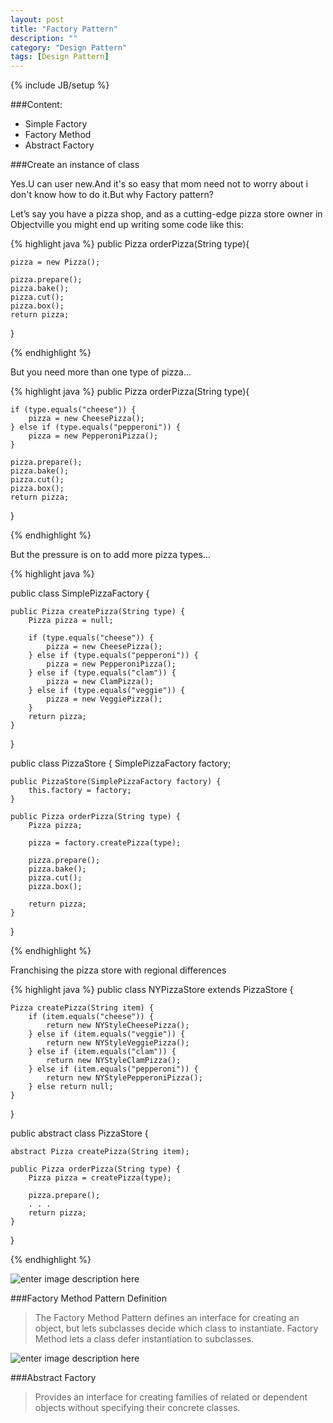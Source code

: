 ```yaml
---
layout: post
title: "Factory Pattern"
description: ""
category: "Design Pattern"
tags: [Design Pattern]
---
```

{% include JB/setup %}


###Content:

 - Simple Factory
 - Factory Method
 - Abstract Factory

###Create an instance of class

Yes.U can user new.And it's so easy that mom need not to worry about i don't know how to do it.But why Factory pattern?

Let’s say you have a pizza shop, and as a cutting-edge pizza store owner in Objectville you might end up writing some code like this:

{% highlight java %}
public Pizza orderPizza(String type){

	pizza = new Pizza();

	pizza.prepare();
	pizza.bake();
	pizza.cut();
	pizza.box();
	return pizza;
}

{% endhighlight %}

But you need more than one type of pizza...

{% highlight java %}
public Pizza orderPizza(String type){

	if (type.equals("cheese")) {
		pizza = new CheesePizza();
	} else if (type.equals("pepperoni")) {
		pizza = new PepperoniPizza();
	}

	pizza.prepare();
	pizza.bake();
	pizza.cut();
	pizza.box();
	return pizza;
}

{% endhighlight %}


But the pressure is on to add more pizza types…


{% highlight java %}

public class SimplePizzaFactory {

	public Pizza createPizza(String type) {
		Pizza pizza = null;

		if (type.equals("cheese")) {
			pizza = new CheesePizza();
		} else if (type.equals("pepperoni")) {
			pizza = new PepperoniPizza();
		} else if (type.equals("clam")) {
			pizza = new ClamPizza();
		} else if (type.equals("veggie")) {
			pizza = new VeggiePizza();
		}
		return pizza;
	}
}

public class PizzaStore {
	SimplePizzaFactory factory;
 
	public PizzaStore(SimplePizzaFactory factory) { 
		this.factory = factory;
	}
 
	public Pizza orderPizza(String type) {
		Pizza pizza;
 
		pizza = factory.createPizza(type);
 
		pizza.prepare();
		pizza.bake();
		pizza.cut();
		pizza.box();

		return pizza;
	}
}

{% endhighlight %}

Franchising the pizza store with regional differences

{% highlight java %}
public class NYPizzaStore extends PizzaStore {

	Pizza createPizza(String item) {
		if (item.equals("cheese")) {
			return new NYStyleCheesePizza();
		} else if (item.equals("veggie")) {
			return new NYStyleVeggiePizza();
		} else if (item.equals("clam")) {
			return new NYStyleClamPizza();
		} else if (item.equals("pepperoni")) {
			return new NYStylePepperoniPizza();
		} else return null;
	}
}

public abstract class PizzaStore {
 
	abstract Pizza createPizza(String item);
 
	public Pizza orderPizza(String type) {
		Pizza pizza = createPizza(type);
	
		pizza.prepare();
       	. . . 
		return pizza;
	}
}

{% endhighlight %}

![enter image description here][1]


###Factory Method Pattern Definition

>The Factory Method Pattern defines an interface for creating an object, but lets subclasses decide which class to instantiate. Factory Method lets a class defer instantiation to subclasses.


![enter image description here][2]

###Abstract Factory

>Provides an interface for creating families of related or dependent objects without specifying their concrete classes.



  [1]: http://yurnerola.github.io/img/factory%20pattern.png
  [2]: http://yurnerola.github.io/img/abstract%20factory.png